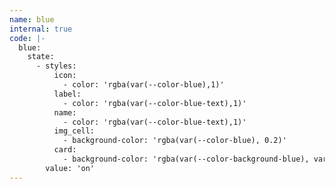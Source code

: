 ```yaml
---
name: blue
internal: true
code: |-
  blue:
    state:
      - styles:
          icon:
            - color: 'rgba(var(--color-blue),1)'
          label:
            - color: 'rgba(var(--color-blue-text),1)'
          name:
            - color: 'rgba(var(--color-blue-text),1)'
          img_cell:
            - background-color: 'rgba(var(--color-blue), 0.2)'
          card:
            - background-color: 'rgba(var(--color-background-blue), var(--opacity-bg))'
        value: 'on'
---
```

